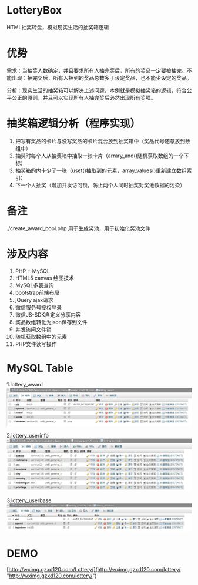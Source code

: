 # LotteryBox
HTML抽奖转盘，模拟现实生活的抽奖箱逻辑


# 优势 #
需求：当抽奖人数确定，并且要求所有人抽完奖后，所有的奖品一定要被抽完。不能出现：抽完奖后，所有人抽到的奖品总数多于设定奖品，也不能少设定的奖品。

分析：现实生活的抽奖箱可以解决上述问题，本例就是模拟抽奖箱的逻辑，符合公平公正的原则，并且可以实现所有人抽完奖后必然出现所有奖项。


# 抽奖箱逻辑分析（程序实现） #
1. 把写有奖品的卡片与没写奖品的卡片混合放到抽奖箱中（奖品代号随意放到数组中）
2. 抽奖时每个人从抽奖箱中抽取一张卡片（arrary_and()随机获取数组的一个下标）
3. 抽奖箱的内卡少了一张（uset()抽取到的元素，array_values()重新建立数组索引）
4. 下一个人抽奖（增加并发访问锁，防止两个人同时抽奖对奖池数据的污染）


# 备注 #
./create\_award\_pool.php   用于生成奖池，用于初始化奖池文件




# 涉及内容 #
1. PHP + MySQL
2. HTML5 canvas 绘图技术
3. MySQL多表查询
4. bootstrap前端布局
5. jQuery ajax请求
6. 微信服务号授权登录
7. 微信JS-SDK自定义分享内容
8. 奖品数组转化为json保存到文件
9. 并发访问文件锁
10. 随机获取数组中的元素
11. PHP文件读写操作


# MySQL Table #
1.lottery_award
![](./src/lottery_award.jpg)

2.lottery_userinfo
![](./src/lottery_userinfo.jpg)

3.lottery_userbase
![](./src/lottery_userbase.jpg)


# DEMO #
[http://wximg.gzxd120.com/Lottery/](http://wximg.gzxd120.com/lottery/ "http://wximg.gzxd120.com/lottery/")